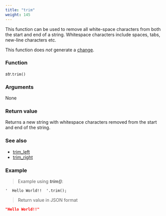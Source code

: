 ```yaml
---
title: "trim"
weight: 145
---
```


This function can be used to remove all white-space characters from both the start and end of a string.
Whitespace characters include spaces, tabs, new-line characters etc.

This function does *not* generate a [change](../../../overview/changes).

### Function

*str*.`trim()`

### Arguments

None

### Return value

Returns a new string with whitespace characters removed from the start and end of the string.

### See also

- [trim_left](../trim_left)
- [trim_right](../trim_right)

### Example

> Example using ***trim()***:

```thingsdb,json_response
'  Hello World!!  '.trim();
```

> Return value in JSON format

```json
"Hello World!!"
```
